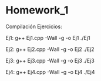 # Homework_1

Compilación Ejercicios:

Ej1:
g++ Ej1.cpp -Wall -g -o Ej1
./Ej1

Ej2:
g++ Ej2.cpp -Wall -g -o Ej2
./Ej2

Ej3:
g++ Ej3.cpp -Wall -g -o Ej3
./Ej3

Ej4:
g++ Ej4.cpp -Wall -g -o Ej4
./Ej4

